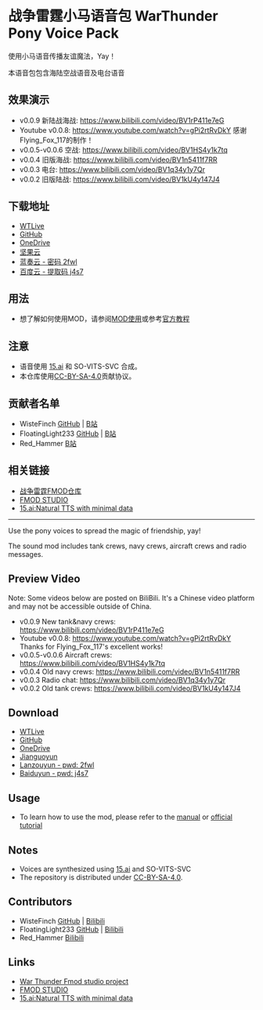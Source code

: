 # 战争雷霆小马语音包 WarThunder Pony Voice Pack

使用小马语音传播友谊魔法，Yay！

本语音包包含海陆空战语音及电台语音

## 效果演示

- v0.0.9 新陆战海战: <https://www.bilibili.com/video/BV1rP411e7eG>
- Youtube v0.0.8: <https://www.youtube.com/watch?v=gPi2rtRvDkY> 感谢Flying_Fox_117的制作！
- v0.0.5-v0.0.6 空战: <https://www.bilibili.com/video/BV1HS4y1k7tq>
- v0.0.4 旧版海战: <https://www.bilibili.com/video/BV1n5411f7RR>
- v0.0.3 电台: <https://www.bilibili.com/video/BV1q34y1y7Qr>
- v0.0.2 旧版陆战: <https://www.bilibili.com/video/BV1kU4y147J4>

## 下载地址

- [WTLive](https://live.warthunder.com/post/1111511/en/)
- [GitHub](https://github.com/WisteFinch/WarThunder-Pony-Voices/releases/)
- [OneDrive](https://1drv.ms/u/s!Agt6R1CtJPwBqlSIQYT531S4SZwI?e=JE9Yua)
- [坚果云](https://www.jianguoyun.com/p/DbhuCSAQgpqfChj_hasE)
- [蓝奏云 - 密码 2fwl](https://wwb.lanzouw.com/b030pbxyh)
- [百度云 - 提取码 j4s7](https://pan.baidu.com/s/1MQzR1mUHk3gQmNoxbzpjqw?pwd=j4s7)

## 用法

- 想了解如何使用MOD，请参阅[MOD使用](https://github.com/WisteFinch/WarThunder-Pony-Voices/blob/main/usage.md#MOD使用 "MOD使用")或参考[官方教程](https://wiki.warthunder.com/Sound_modifications)

## 注意

- 语音使用 [15.ai](https://15.ai/about "15.ai") 和 SO-VITS-SVC 合成。
- 本仓库使用[CC-BY-SA-4.0](https://spdx.org/licenses/CC-BY-SA-4.0.html "CC-BY-SA-4.0")贡献协议。

## 贡献者名单

- WisteFinch [GitHub](https://github.com/WisteFinch) | [B站](https://space.bilibili.com/176961325)
- FloatingLight233 [GitHub](https://github.com/FloatingLight233) | [B站](https://space.bilibili.com/155398286)
- Red_Hammer [B站](https://space.bilibili.com/390651385)

## 相关链接

- [战争雷霆FMOD仓库](https://github.com/GaijinEntertainment/fmod_studio_warthunder_for_modders "fmod_studio_warthunder_for_modders")
- [FMOD STUDIO](https://www.fmod.com/ "FMOD STUDIO")
- [15.ai:Natural TTS with minimal data](https://15.ai/about "15.ai:Natural TTS with minimal data")

---

Use the pony voices to spread the magic of friendship, yay!

The sound mod includes tank crews, navy crews, aircraft crews and radio messages.

## Preview Video


Note: Some videos below are posted on BiliBili. It's a Chinese video platform and may not be accessible outside of China.

- v0.0.9 New tank&navy crews: <https://www.bilibili.com/video/BV1rP411e7eG>
- Youtube v0.0.8: <https://www.youtube.com/watch?v=gPi2rtRvDkY> Thanks for Flying_Fox_117's excellent works!
- v0.0.5-v0.0.6 Aircraft crews: <https://www.bilibili.com/video/BV1HS4y1k7tq>
- v0.0.4 Old navy crews: <https://www.bilibili.com/video/BV1n5411f7RR>
- v0.0.3 Radio chat: <https://www.bilibili.com/video/BV1q34y1y7Qr>
- v0.0.2 Old tank crews: <https://www.bilibili.com/video/BV1kU4y147J4>

## Download

- [WTLive](https://live.warthunder.com/post/1111511/en/)
- [GitHub](https://github.com/WisteFinch/WarThunder-Pony-Voices/releases/)
- [OneDrive](https://1drv.ms/u/s!Agt6R1CtJPwBqlSIQYT531S4SZwI?e=JE9Yua)
- [Jianguoyun](https://www.jianguoyun.com/p/DbhuCSAQgpqfChj_hasE)
- [Lanzouyun - pwd: 2fwl](https://wwb.lanzouw.com/b030pbxyh)
- [Baiduyun - pwd: j4s7](https://pan.baidu.com/s/1MQzR1mUHk3gQmNoxbzpjqw?pwd=j4s7)

## Usage

- To learn how to use the mod, please refer to the [manual](https://github.com/WisteFinch/WarThunder-Pony-Voices/blob/main/usage.md#MOD使用 "MOD Manual") or [official tutorial](https://wiki.warthunder.com/Sound_modifications)

## Notes

- Voices are synthesized using [15.ai](https://15.ai/about "15.ai") and SO-VITS-SVC
- The repository is distributed under [CC-BY-SA-4.0](https://spdx.org/licenses/CC-BY-SA-4.0.html "CC-BY-SA-4.0").

## Contributors

- WisteFinch [GitHub](https://github.com/WisteFinch) | [Bilibili](https://space.bilibili.com/176961325)
- FloatingLight233 [GitHub](https://github.com/FloatingLight233) | [Bilibili](https://space.bilibili.com/155398286)
- Red_Hammer [Bilibili](https://space.bilibili.com/390651385)

## Links

- [War Thunder Fmod studio project](https://github.com/GaijinEntertainment/fmod_studio_warthunder_for_modders "fmod_studio_warthunder_for_modders")
- [FMOD STUDIO](https://www.fmod.com/ "FMOD STUDIO")
- [15.ai:Natural TTS with minimal data](https://15.ai/about "15.ai:Natural TTS with minimal data")
